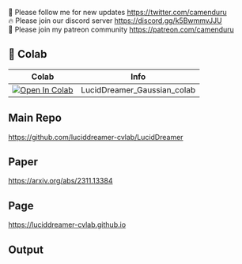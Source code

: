 🐣 Please follow me for new updates https://twitter.com/camenduru <br />
🔥 Please join our discord server https://discord.gg/k5BwmmvJJU <br />
🥳 Please join my patreon community https://patreon.com/camenduru <br />

## 🦒 Colab

| Colab | Info
| --- | --- |
[![Open In Colab](https://colab.research.google.com/assets/colab-badge.svg)](https://colab.research.google.com/github/camenduru/LucidDreamer-Gaussian-colab/blob/main/LucidDreamer_Gaussian_colab.ipynb) | LucidDreamer_Gaussian_colab

## Main Repo
https://github.com/luciddreamer-cvlab/LucidDreamer

## Paper
https://arxiv.org/abs/2311.13384

## Page
https://luciddreamer-cvlab.github.io

## Output
